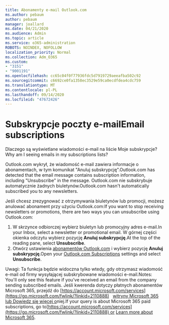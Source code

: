 ```yaml
---
title: Abonamenty e-mail Outlook.com
ms.author: pebaum
author: pebaum
manager: joallard
ms.date: 04/21/2020
ms.audience: Admin
ms.topic: article
ms.service: o365-administration
ROBOTS: NOINDEX, NOFOLLOW
localization_priority: Normal
ms.collection: Adm_O365
ms.custom:
- "3151"
- "9001191"
ms.openlocfilehash: cc65c04f0f77936fdc5d7919729aeeafba502c92
ms.sourcegitcommit: c6692ce0fa1358ec3529e59ca0ecdfdea4cdc759
ms.translationtype: MT
ms.contentlocale: pl-PL
ms.lasthandoff: 09/14/2020
ms.locfileid: "47672426"
---
```

# <a name="email-subscriptions"></a><span data-ttu-id="6502e-102">Subskrypcje poczty e-mail</span><span class="sxs-lookup"><span data-stu-id="6502e-102">Email subscriptions</span></span>

<span data-ttu-id="6502e-103">Dlaczego są wyświetlane wiadomości e-mail na liście Moje subskrypcje?</span><span class="sxs-lookup"><span data-stu-id="6502e-103">Why am I seeing emails in my subscriptions lists?</span></span>

<span data-ttu-id="6502e-104">Outlook.com wykrył, że wiadomość e-mail zawiera informacje o abonamentach, w tym komunikat "Anuluj subskrypcję".</span><span class="sxs-lookup"><span data-stu-id="6502e-104">Outlook.com has detected that the email message contains subscription information, including "Unsubscribe" in the message.</span></span> <span data-ttu-id="6502e-105">Outlook.com nie subskrybuje automatycznie żadnych biuletynów.</span><span class="sxs-lookup"><span data-stu-id="6502e-105">Outlook.com hasn't automatically subscribed you to any newsletters.</span></span>

<span data-ttu-id="6502e-106">Jeśli chcesz zrezygnować z otrzymywania biuletynów lub promocji, możesz anulować abonament przy użyciu Outlook.com:</span><span class="sxs-lookup"><span data-stu-id="6502e-106">If you want to stop receiving newsletters or promotions, there are two ways you can unsubscribe using Outlook.com:</span></span>
1. <span data-ttu-id="6502e-107">W skrzynce odbiorczej wybierz biuletyn lub promocyjny adres e-mail.</span><span class="sxs-lookup"><span data-stu-id="6502e-107">In your Inbox, select a newsletter or promotional email.</span></span> <span data-ttu-id="6502e-108">W górnej części okienka odczytu wybierz pozycję **Anuluj subskrypcję**.</span><span class="sxs-lookup"><span data-stu-id="6502e-108">At the top of the reading pane, select **Unsubscribe**.</span></span>
2. <span data-ttu-id="6502e-109">Otwórz ustawienia [abonamentów Outlook.com](https://go.microsoft.com/fwlink/?linkid=2110887) i wybierz pozycję **Anuluj subskrypcję**.</span><span class="sxs-lookup"><span data-stu-id="6502e-109">Open your [Outlook.com Subscriptions](https://go.microsoft.com/fwlink/?linkid=2110887) settings and select **Unsubscribe**.</span></span>

<span data-ttu-id="6502e-110">Uwagi: Ta funkcja będzie widoczna tylko wtedy, gdy otrzymasz wiadomość e-mail od firmy wysyłającej subskrybowane wiadomości e-mail.</span><span class="sxs-lookup"><span data-stu-id="6502e-110">Notes: You'll only see this feature if you've received an email from the company sending subscribed emails.</span></span>
<span data-ttu-id="6502e-111">Jeśli kwerenda dotyczy płatnych abonamentów Microsoft 365, przejdź do [https://account.microsoft.com/services](https://go.microsoft.com/fwlink/?linkid=2110888)   [witryny Microsoft 365 lub Dowiedz się więcej o](https://products.office.com/compare-all-microsoft-office-products?tab=1&WT.mc_id=PROD_OL-Web_Support_O365NewValue_Upgrade)niej.</span><span class="sxs-lookup"><span data-stu-id="6502e-111">If your query is about Microsoft 365 paid subscriptions, go to[https://account.microsoft.com/services](https://go.microsoft.com/fwlink/?linkid=2110888) or [Learn more about Microsoft 365](https://products.office.com/compare-all-microsoft-office-products?tab=1&WT.mc_id=PROD_OL-Web_Support_O365NewValue_Upgrade).</span></span>
  